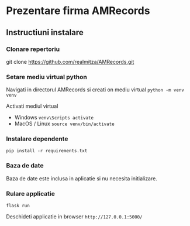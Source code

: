 # Prezentare firma AMRecords

## Instructiuni instalare

### Clonare repertoriu

git clone https://github.com/realmitza/AMRecords.git

### Setare mediu virtual python

Navigati in directorul AMRecords si creati on mediu virtual
 `python -m venv venv`

Activati mediul virtual
- Windows `venv\Scripts activate`
- MacOS / Linux `source venv/bin/activate`

### Instalare dependente

`pip install -r requirements.txt`

### Baza de date
Baza de date este inclusa in aplicatie si nu necesita initializare.

### Rulare applicatie
`flask run`

Deschideti applicatie in browser `http://127.0.0.1:5000/`
